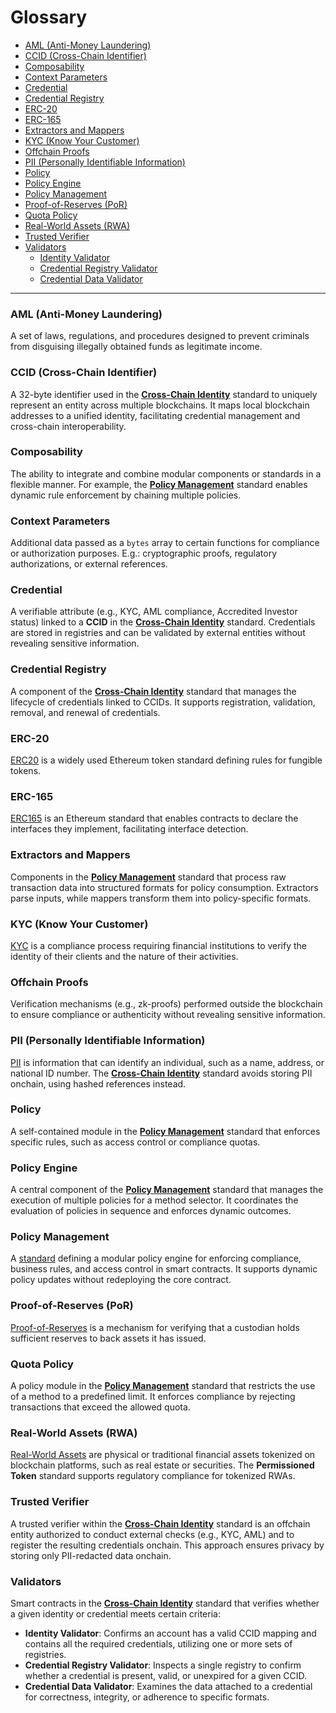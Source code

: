 # Glossary

- [AML (Anti-Money Laundering)](#aml-anti-money-laundering)
- [CCID (Cross-Chain Identifier)](#ccid-cross-chain-identifier)
- [Composability](#composability)
- [Context Parameters](#context-parameters)
- [Credential](#credential)
- [Credential Registry](#credential-registry)
- [ERC-20](#erc-20)
- [ERC-165](#erc-165)
- [Extractors and Mappers](#extractors-and-mappers)
- [KYC (Know Your Customer)](#kyc-know-your-customer)
- [Offchain Proofs](#offchain-proofs)
- [PII (Personally Identifiable Information)](#pii-personally-identifiable-information)
- [Policy](#policy)
- [Policy Engine](#policy-engine)
- [Policy Management](#policy-management)
- [Proof-of-Reserves (PoR)](#proof-of-reserves-por)
- [Quota Policy](#quota-policy)
- [Real-World Assets (RWA)](#real-world-assets-rwa)
- [Trusted Verifier](#trusted-verifier)
- [Validators](#validators)
  - [Identity Validator](#identity-validator)
  - [Credential Registry Validator](#credential-registry-validator)
  - [Credential Data Validator](#credential-data-validator)

---

### **AML (Anti-Money Laundering)**

A set of laws, regulations, and procedures designed to prevent criminals from disguising illegally obtained funds as
legitimate income.

### **CCID (Cross-Chain Identifier)**

A 32-byte identifier used in the [**Cross-Chain Identity**](/packages/cross-chain-identity) standard to uniquely
represent an entity across multiple blockchains. It maps local blockchain addresses to a unified identity, facilitating
credential management and cross-chain interoperability.

### **Composability**

The ability to integrate and combine modular components or standards in a flexible manner. For example, the [**Policy
Management**](/packages/policy-management) standard enables dynamic rule enforcement by chaining multiple policies.

### **Context Parameters**

Additional data passed as a `bytes` array to certain functions for compliance or authorization purposes. E.g.:
cryptographic proofs, regulatory authorizations, or external references.

### **Credential**

A verifiable attribute (e.g., KYC, AML compliance, Accredited Investor status) linked to a **CCID** in the [**Cross-Chain Identity**](/packages/cross-chain-identity) standard. Credentials are stored in registries and can be
validated by external entities without revealing sensitive information.

### **Credential Registry**

A component of the [**Cross-Chain Identity**](/packages/cross-chain-identity) standard that manages the lifecycle of
credentials linked to CCIDs. It supports registration, validation, removal, and renewal of credentials.

### **ERC-20**

[ERC20](https://eips.ethereum.org/EIPS/eip-20) is a widely used Ethereum token standard defining rules for fungible
tokens.

### **ERC-165**

[ERC165](https://eips.ethereum.org/EIPS/eip-165) is an Ethereum standard that enables contracts to declare the
interfaces they implement, facilitating interface detection.

### **Extractors and Mappers**

Components in the [**Policy Management**](/packages/policy-management) standard that process raw transaction data into
structured formats for policy consumption. Extractors parse inputs, while mappers transform them into policy-specific
formats.

### **KYC (Know Your Customer)**

[KYC](https://www.swift.com/your-needs/financial-crime-cyber-security/know-your-customer-kyc/meaning-kyc) is a
compliance process requiring financial institutions to verify the identity of their clients and the nature of their
activities.

### **Offchain Proofs**

Verification mechanisms (e.g., zk-proofs) performed outside the blockchain to ensure compliance or authenticity without
revealing sensitive information.

### **PII (Personally Identifiable Information)**

[PII](https://www.dol.gov/general/ppii) is information that can identify an individual, such as a name, address, or
national ID number. The [**Cross-Chain Identity**](/packages/cross-chain-identity) standard avoids storing PII onchain,
using hashed references instead.

### **Policy**

A self-contained module in the [**Policy Management**](/packages/policy-management) standard that enforces specific
rules, such as access control or compliance quotas.

### **Policy Engine**

A central component of the [**Policy Management**](/packages/policy-management) standard that manages the execution of
multiple policies for a method selector. It coordinates the evaluation of policies in sequence and enforces dynamic
outcomes.

### **Policy Management**

A [standard](/packages/policy-management) defining a modular policy engine for enforcing compliance, business rules, and
access control in smart contracts. It supports dynamic policy updates without redeploying the core contract.

### **Proof-of-Reserves (PoR)**

[Proof-of-Reserves](https://chain.link/education-hub/proof-of-reserves) is a mechanism for verifying that a custodian
holds sufficient reserves to back assets it has issued.

### **Quota Policy**

A policy module in the [**Policy Management**](/packages/policy-management) standard that restricts the use of a method
to a predefined limit. It enforces compliance by rejecting transactions that exceed the allowed quota.

### **Real-World Assets (RWA)**

[Real-World Assets](https://chain.link/education-hub/real-world-assets-rwas-explained) are physical or traditional
financial assets tokenized on blockchain platforms, such as real estate or securities. The **Permissioned Token**
standard supports regulatory compliance for tokenized RWAs.

### **Trusted Verifier**

A trusted verifier within the [**Cross-Chain Identity**](/packages/cross-chain-identity) standard is an offchain entity
authorized to conduct external checks (e.g., KYC, AML) and to register the resulting credentials onchain. This approach
ensures privacy by storing only PII-redacted data onchain.

### **Validators**

Smart contracts in the [**Cross-Chain Identity**](/packages/cross-chain-identity) standard that verifies whether a given
identity or credential meets certain criteria:

- **Identity Validator**: Confirms an account has a valid CCID mapping and contains all the required credentials,
  utilizing one or more sets of registries.
- **Credential Registry Validator**: Inspects a single registry to confirm whether a credential is present, valid, or
  unexpired for a given CCID.
- **Credential Data Validator**: Examines the data attached to a credential for correctness, integrity, or adherence to
  specific formats.
